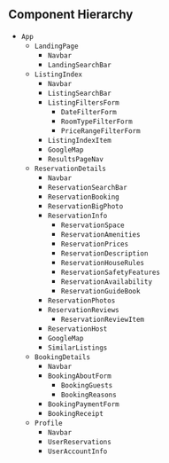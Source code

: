 ## Component Hierarchy

* `App`
  * `LandingPage`
    * `Navbar`
    * `LandingSearchBar`
  * `ListingIndex`
    * `Navbar`
    * `ListingSearchBar`
    * `ListingFiltersForm`
      * `DateFilterForm`
      * `RoomTypeFilterForm`
      * `PriceRangeFilterForm`
    * `ListingIndexItem`
    * `GoogleMap`
    * `ResultsPageNav`
  * `ReservationDetails`
    * `Navbar`
    * `ReservationSearchBar`
    * `ReservationBooking`
    * `ReservationBigPhoto`
    * `ReservationInfo`
      * `ReservationSpace`
      * `ReservationAmenities`
      * `ReservationPrices`
      * `ReservationDescription`
      * `ReservationHouseRules`
      * `ReservationSafetyFeatures`
      * `ReservationAvailability`
      * `ReservationGuideBook`
    * `ReservationPhotos`
    * `ReservationReviews`
      * `ReservationReviewItem`
    * `ReservationHost`
    * `GoogleMap`
    * `SimilarListings`
  * `BookingDetails`
    * `Navbar`
    * `BookingAboutForm`
      * `BookingGuests`
      * `BookingReasons`
    * `BookingPaymentForm`
    * `BookingReceipt`
  * `Profile`
    * `Navbar`
    * `UserReservations`
    * `UserAccountInfo`
